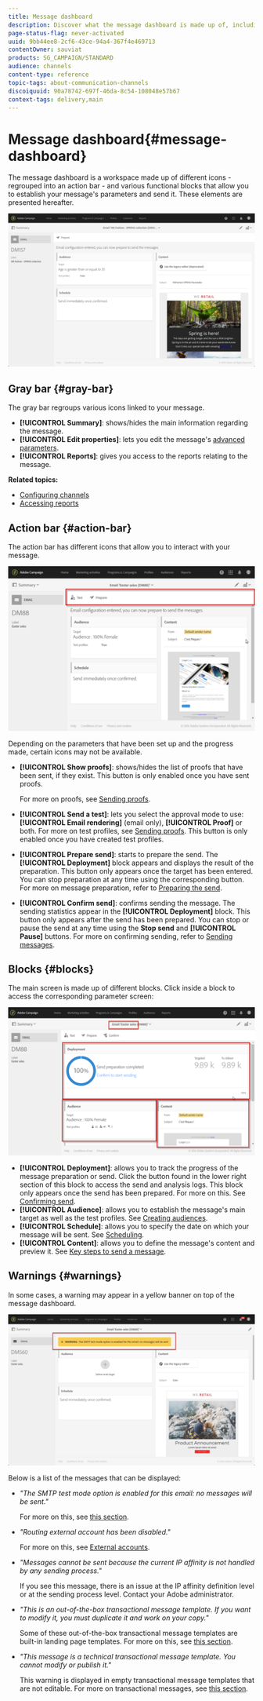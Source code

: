 ```yaml
---
title: Message dashboard
description: Discover what the message dashboard is made up of, including the action bar and the various functional blocks.
page-status-flag: never-activated
uuid: 9bb44ee8-2cf6-43ce-94a4-367f4e469713
contentOwner: sauviat
products: SG_CAMPAIGN/STANDARD
audience: channels
content-type: reference
topic-tags: about-communication-channels
discoiquuid: 90a78742-697f-46da-8c54-108048e57b67
context-tags: delivery,main
---
```


# Message dashboard{#message-dashboard}

The message dashboard is a workspace made up of different icons - regrouped into an action bar - and various functional blocks that allow you to establish your message's parameters and send it. These elements are presented hereafter.

![](assets/delivery_dashboard_2.png)

## Gray bar {#gray-bar}

The gray bar regroups various icons linked to your message.

* **[!UICONTROL Summary]**: shows/hides the main information regarding the message.
* **[!UICONTROL Edit properties]**: lets you edit the message's [advanced parameters](../../administration/using/configuring-email-channel.md#list-of-email-properties).
* **[!UICONTROL Reports]**: gives you access to the reports relating to the message.

**Related topics:**

* [Configuring channels](../../administration/using/about-channel-configuration.md)
* [Accessing reports](../../reporting/using/about-dynamic-reports.md)

## Action bar {#action-bar}

The action bar has different icons that allow you to interact with your message.

![](assets/delivery_dashboard_4.png)

Depending on the parameters that have been set up and the progress made, certain icons may not be available.

* **[!UICONTROL Show proofs]**: shows/hides the list of proofs that have been sent, if they exist. This button is only enabled once you have sent proofs.

  For more on proofs, see [Sending proofs](../../sending/using/sending-proofs.md).

* **[!UICONTROL Send a test]**: lets you select the approval mode to use: **[!UICONTROL Email rendering]** (email only), **[!UICONTROL Proof]** or both. For more on test profiles, see [Sending proofs](../../sending/using/sending-proofs.md). This button is only enabled once you have created test profiles.

* **[!UICONTROL Prepare send]**: starts to prepare the send. The **[!UICONTROL Deployment]** block appears and displays the result of the preparation. This button only appears once the target has been entered. You can stop preparation at any time using the corresponding button. For more on message preparation, refer to [Preparing the send](../../sending/using/preparing-the-send.md).

* **[!UICONTROL Confirm send]**: confirms sending the message. The sending statistics appear in the **[!UICONTROL Deployment]** block. This button only appears after the send has been prepared. You can stop or pause the send at any time using the **Stop send** and **[!UICONTROL Pause]** buttons. For more on confirming sending, refer to [Sending messages](../../sending/using/confirming-the-send.md).

## Blocks {#blocks}

The main screen is made up of different blocks. Click inside a block to access the corresponding parameter screen:

![](assets/delivery_dashboard_3.png)

* **[!UICONTROL Deployment]**: allows you to track the progress of the message preparation or send. Click the button found in the lower right section of this block to access the send and analysis logs. This block only appears once the send has been prepared. For more on this. See [Confirming send](../../sending/using/confirming-the-send.md).
* **[!UICONTROL Audience]**: allows you to establish the message's main target as well as the test profiles. See [Creating audiences](../../audiences/using/creating-audiences.md).
* **[!UICONTROL Schedule]**: allows you to specify the date on which your message will be sent. See [Scheduling](../../sending/using/about-scheduling-messages.md).
* **[!UICONTROL Content]**: allows you to define the message's content and preview it. See [Key steps to send a message](../../channels/using/key-steps-to-send-a-message.md).

## Warnings {#warnings}

In some cases, a warning may appear in a yellow banner on top of the message dashboard.

![](assets/delivery_dashboard_warnings.png)

Below is a list of the messages that can be displayed:

* *"The SMTP test mode option is enabled for this email: no messages will be sent."*

    For more on this, see [this section](../../administration/using/configuring-email-channel.md#smtp-test-mode).

* *"Routing external account has been disabled."*

    For more on this, see [External accounts](../../administration/using/external-accounts.md).

* *"Messages cannot be sent because the current IP affinity is not handled by any sending process."*

    If you see this message, there is an issue at the IP affinity definition level or at the sending process level. Contact your Adobe administrator.

* *"This is an out-of-the-box transactional message template. If you want to modify it, you must duplicate it and work on your copy."*

    Some of these out-of-the-box transactional message templates are built-in landing page templates. For more on this, see [this section](../../channels/using/landing-page-templates.md).

* *"This message is a technical transactional message template. You cannot modify or publish it."*

    This warning is displayed in empty transactional message templates that are not editable. For more on transactional messages, see [this section](../../channels/using/getting-started-with-transactional-msg.md).
